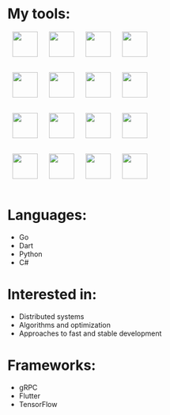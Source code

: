 
# My tools:



<img align="left" style="padding-left: 10px; padding-right: 10px; padding-bottom: 10px;" width="51px" height="51px" src="https://juststickers.in/wp-content/uploads/2016/07/go-programming-language.png" />
<img align="left" style="padding-left: 10px; padding-right: 10px; padding-bottom: 10px;" width="51px"  height="51px" src="https://upload.wikimedia.org/wikipedia/commons/7/7e/Dart-logo.png" />
<img align="left" style="padding-left: 10px; padding-right: 10px; padding-bottom: 10px;" width="51px"  height="51px" src="https://image.flaticon.com/icons/png/512/1822/1822899.png" />
<img align="left" style="padding-left: 10px; padding-right: 10px; padding-bottom: 10px;" width="51px"  height="51px" src="https://stickker.net/wp-content/uploads/2018/11/flutter.png-578x578.png" />

<br /><br /><br /><br />

<img align="left" style="padding-left: 10px; padding-right: 10px; padding-bottom: 10px;" width="51px"  height="51px" src="https://camo.githubusercontent.com/4050472d0036e02ed3805e8329474f062eac6ae847ca0ac107d4889fa778711a/68747470733a2f2f6973332d73736c2e6d7a7374617469632e636f6d2f696d6167652f7468756d622f507572706c653132342f76342f31372f63642f61322f31376364613261302d623634312d633364302d336432322d3134313730346134306565662f49636f6e2e706e672f313230307836333062622e706e67" />
<img align="left" style="padding-left: 10px; padding-right: 10px; padding-bottom: 10px;" width="51px"  height="51px" src="https://i1.wp.com/techxposer.com/wp-content/uploads/2019/12/grpc-icon.png?fit=626%2C664" />
<img align="left" style="padding-left: 10px; padding-right: 10px; padding-bottom: 10px;" width="51px"  height="51px" src="https://git-scm.com/images/logos/downloads/Git-Icon-1788C.png" />
<img align="left" style="padding-left: 10px; padding-right: 10px; padding-bottom: 10px;" width="51px"  height="51px" src="https://upload.wikimedia.org/wikipedia/commons/thumb/2/2d/Tensorflow_logo.svg/1200px-Tensorflow_logo.svg.png" />

<br /><br /><br /><br />

<img align="left" style="padding-left: 10px; padding-right: 10px; padding-bottom: 10px;" width="51px"  height="51px" src="https://www.drupal.org/files/project-images/rain-drop-hi.png" />
<img align="left" style="padding-left: 10px; padding-right: 10px; padding-bottom: 10px;" width="51px"  height="51px" src="https://www.docker.com/sites/default/files/d8/2019-07/vertical-logo-monochromatic.png" />
<img align="left" style="padding-left: 10px; padding-right: 10px; padding-bottom: 10px;" width="51px"  height="51px" src="https://upload.wikimedia.org/wikipedia/commons/0/00/Kubernetes_%28container_engine%29.png" />
<img align="left" style="padding-left: 10px; padding-right: 10px; padding-bottom: 10px;" width="51px"  height="51px" src="https://upload.wikimedia.org/wikipedia/commons/thumb/2/29/Postgresql_elephant.svg/1200px-Postgresql_elephant.svg.png" />

<br /><br /><br /><br />

<img align="left" style="padding-left: 10px; padding-right: 10px; padding-bottom: 10px;" width="51px"  height="51px" src="https://jpadilla.github.io/rabbitmqapp/assets/img/icon.png" />
<img align="left" style="padding-left: 10px; padding-right: 10px; padding-bottom: 10px;" width="51px"  height="51px" src="https://cdn.freebiesupply.com/logos/large/2x/graylog-logo-png-transparent.png" />
<img align="left" style="padding-left: 10px; padding-right: 10px; padding-bottom: 10px;" width="51px"  height="51px" src="https://avatars.githubusercontent.com/u/8562608?s=280&v=4" />
<img align="left" style="padding-left: 10px; padding-right: 10px; padding-bottom: 10px;" width="51px"  height="51px" src="https://upload.wikimedia.org/wikipedia/commons/thumb/1/17/GraphQL_Logo.svg/2048px-GraphQL_Logo.svg.png" />


<br /><br /><br /><br />

# Languages:

- Go
- Dart
- Python
- C#


# Interested in:

- Distributed systems
- Algorithms and optimization
- Approaches to fast and stable development


# Frameworks:

- gRPC
- Flutter
- TensorFlow

